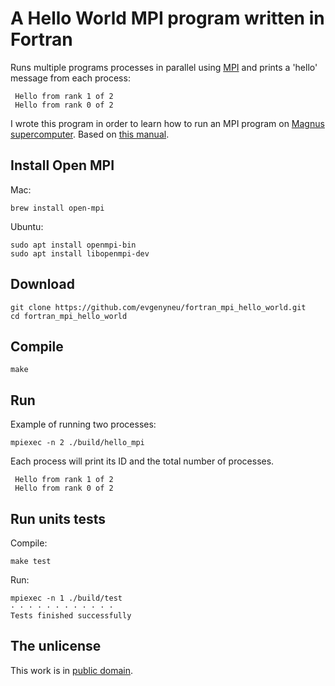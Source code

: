 # A Hello World MPI program written in Fortran

Runs multiple programs processes in parallel using [MPI](https://en.wikipedia.org/wiki/Message_Passing_Interface) and prints a 'hello' message from each process:

```
 Hello from rank 1 of 2
 Hello from rank 0 of 2
```

I wrote this program in order to learn how to run an MPI program on [Magnus supercomputer](https://support.pawsey.org.au/documentation/display/US/Supercomputing+Documentation). Based on [this manual](https://support.pawsey.org.au/documentation/display/US/Message+Passing+Interface).

## Install Open MPI

Mac:

```
brew install open-mpi
```

Ubuntu:

```
sudo apt install openmpi-bin
sudo apt install libopenmpi-dev
```


## Download


```
git clone https://github.com/evgenyneu/fortran_mpi_hello_world.git
cd fortran_mpi_hello_world
```


## Compile

```
make
```

## Run

Example of running two processes:

```
mpiexec -n 2 ./build/hello_mpi
```

Each process will print its ID and the total number of processes.

```
 Hello from rank 1 of 2
 Hello from rank 0 of 2
```

## Run units tests


Compile:

```
make test
```

Run:

```
mpiexec -n 1 ./build/test
· · · · · · · · · · · ·
Tests finished successfully
```


## The unlicense

This work is in [public domain](LICENSE).
